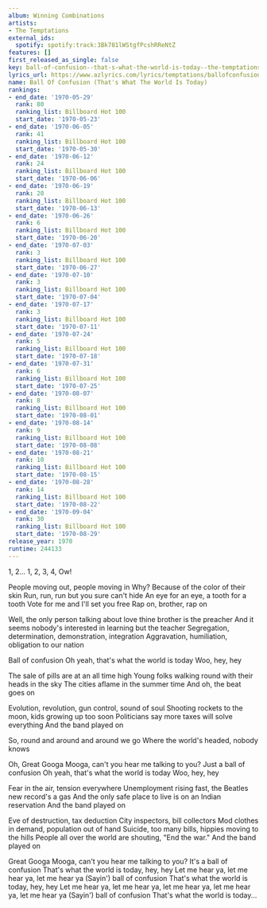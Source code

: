 ```yaml
---
album: Winning Combinations
artists:
- The Temptations
external_ids:
  spotify: spotify:track:3Bk781lWStgfPcshRReNtZ
features: []
first_released_as_single: false
key: ball-of-confusion--that-s-what-the-world-is-today--the-temptations
lyrics_url: https://www.azlyrics.com/lyrics/temptations/ballofconfusionthatswhattheworldistoday.html
name: Ball Of Confusion (That's What The World Is Today)
rankings:
- end_date: '1970-05-29'
  rank: 80
  ranking_list: Billboard Hot 100
  start_date: '1970-05-23'
- end_date: '1970-06-05'
  rank: 41
  ranking_list: Billboard Hot 100
  start_date: '1970-05-30'
- end_date: '1970-06-12'
  rank: 24
  ranking_list: Billboard Hot 100
  start_date: '1970-06-06'
- end_date: '1970-06-19'
  rank: 20
  ranking_list: Billboard Hot 100
  start_date: '1970-06-13'
- end_date: '1970-06-26'
  rank: 6
  ranking_list: Billboard Hot 100
  start_date: '1970-06-20'
- end_date: '1970-07-03'
  rank: 3
  ranking_list: Billboard Hot 100
  start_date: '1970-06-27'
- end_date: '1970-07-10'
  rank: 3
  ranking_list: Billboard Hot 100
  start_date: '1970-07-04'
- end_date: '1970-07-17'
  rank: 3
  ranking_list: Billboard Hot 100
  start_date: '1970-07-11'
- end_date: '1970-07-24'
  rank: 5
  ranking_list: Billboard Hot 100
  start_date: '1970-07-18'
- end_date: '1970-07-31'
  rank: 6
  ranking_list: Billboard Hot 100
  start_date: '1970-07-25'
- end_date: '1970-08-07'
  rank: 8
  ranking_list: Billboard Hot 100
  start_date: '1970-08-01'
- end_date: '1970-08-14'
  rank: 9
  ranking_list: Billboard Hot 100
  start_date: '1970-08-08'
- end_date: '1970-08-21'
  rank: 10
  ranking_list: Billboard Hot 100
  start_date: '1970-08-15'
- end_date: '1970-08-28'
  rank: 14
  ranking_list: Billboard Hot 100
  start_date: '1970-08-22'
- end_date: '1970-09-04'
  rank: 30
  ranking_list: Billboard Hot 100
  start_date: '1970-08-29'
release_year: 1970
runtime: 244133
---
```

1, 2... 1, 2, 3, 4, Ow!

People moving out, people moving in
Why? Because of the color of their skin
Run, run, run but you sure can't hide
An eye for an eye, a tooth for a tooth
Vote for me and I'll set you free
Rap on, brother, rap on

Well, the only person talking about love thine brother is the preacher
And it seems nobody's interested in learning but the teacher
Segregation, determination, demonstration, integration
Aggravation, humiliation, obligation to our nation

Ball of confusion
Oh yeah, that's what the world is today
Woo, hey, hey

The sale of pills are at an all time high
Young folks walking round with their heads in the sky
The cities aflame in the summer time
And oh, the beat goes on

Evolution, revolution, gun control, sound of soul
Shooting rockets to the moon, kids growing up too soon
Politicians say more taxes will solve everything
And the band played on

So, round and around and around we go
Where the world's headed, nobody knows

Oh, Great Googa Mooga, can't you hear me talking to you?
Just a ball of confusion
Oh yeah, that's what the world is today
Woo, hey, hey

Fear in the air, tension everywhere
Unemployment rising fast, the Beatles new record's a gas
And the only safe place to live is on an Indian reservation
And the band played on

Eve of destruction, tax deduction
City inspectors, bill collectors
Mod clothes in demand, population out of hand
Suicide, too many bills, hippies moving to the hills
People all over the world are shouting, "End the war."
And the band played on

Great Googa Mooga, can't you hear me talking to you?
It's a ball of confusion
That's what the world is today, hey, hey
Let me hear ya, let me hear ya, let me hear ya
(Sayin') ball of confusion
That's what the world is today, hey, hey
Let me hear ya, let me hear ya, let me hear ya, let me hear ya, let me hear ya
(Sayin') ball of confusion
That's what the world is today...
